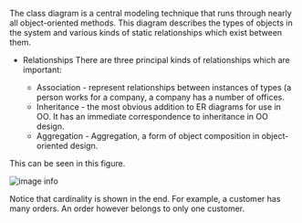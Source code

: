 The class diagram is a central modeling technique that runs through nearly all object-oriented methods. This diagram describes the types of objects in the system and various kinds of static relationships which exist between them.

-   Relationships
There are three principal kinds of relationships which are important:

    *   Association - represent relationships between instances of types (a person works for a company, a company has a number of offices.
    *   Inheritance - the most obvious addition to ER diagrams for use in OO. It has an immediate correspondence to inheritance in OO design.
    *   Aggregation - Aggregation, a form of object composition in object-oriented design.

This can be seen in this figure.

![image info](classDiagram.webp)

Notice that cardinality is shown in the end. For example, a customer has many orders. An order however belongs to only one customer.